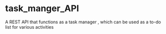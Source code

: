 # task_manger_API
A  REST API that functions as a task manager , which can be used as a to-do list for various activities
